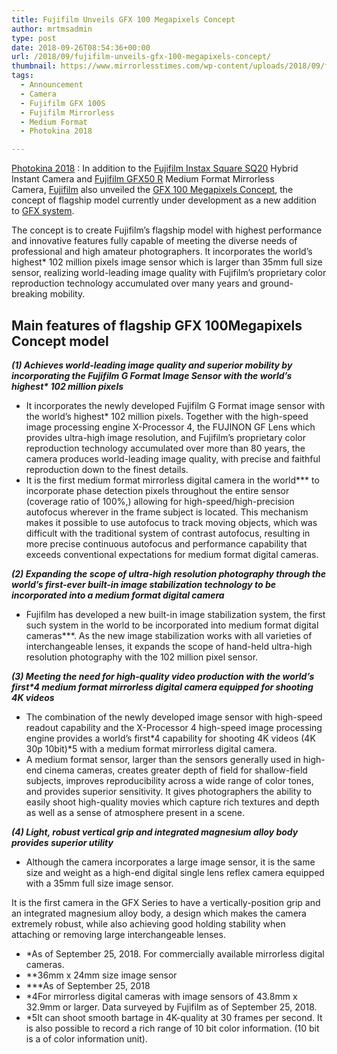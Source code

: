 ```yaml
---
title: Fujifilm Unveils GFX 100 Megapixels Concept
author: mrtmsadmin
type: post
date: 2018-09-26T08:54:36+00:00
url: /2018/09/fujifilm-unveils-gfx-100-megapixels-concept/
thumbnail: https://www.mirrorlesstimes.com/wp-content/uploads/2018/09/fujifilm-gfx-100s-development-announced.jpg
tags:
  - Announcement
  - Camera
  - Fujifilm GFX 100S
  - Fujifilm Mirrorless
  - Medium Format
  - Photokina 2018

---
```

<a title="Photokina 2018" href="https://www.dailycameranews.com/tag/photokina-2018/" target="_blank" rel="follow noopener">Photokina 2018</a> : In addition to the <a href="https://www.dailycameranews.com/tag/fujifilm-instax-square-sq20/" target="_blank" rel="noopener">Fujifilm Instax Square SQ20</a> Hybrid Instant Camera and <a href="https://www.mirrorlesstimes.com/tags/fujifilm-gfx-50r/" target="_blank" rel="noopener">Fujifilm GFX50 R</a> Medium Format Mirrorless Camera, <a href="https://www.mirrorlesstimes.com/category/fujifilm/" target="_blank" rel="noopener">Fujifilm</a> also unveiled the <a href="https://www.mirrorlesstimes.com/tags/fujifilm-gfx-100s/" target="_blank" rel="noopener">GFX 100 Megapixels Concept</a>, the concept of flagship model currently under development as a new addition to <a class="ext-link" title="" href="https://www.bhphotovideo.com/c/product/1283336-REG/fujifilm_gfx_50s_medium_format.html/BI/20175/KBID/14249/" target="_blank" rel="noopener external nofollow">GFX system</a>.

The concept is to create Fujifilm’s flagship model with highest performance and innovative features fully capable of meeting the diverse needs of professional and high amateur photographers. It incorporates the world’s highest<span class="note">*</span> 102 million pixels image sensor which is larger than 35mm full size sensor, realizing world-leading image quality with Fujifilm’s proprietary color reproduction technology accumulated over many years and ground-breaking mobility.<!--more-->

## Main features of flagship GFX 100Megapixels Concept model

**_(1) Achieves world-leading image quality and superior mobility by incorporating the Fujifilm G Format Image Sensor with the world’s highest<span class="note">*</span> 102 million pixels_**

<ul class="unorderedListB01">
  <li>
    It incorporates the newly developed Fujifilm G Format image sensor with the world’s highest<span class="note">*</span> 102 million pixels. Together with the high-speed image processing engine X-Processor 4, the FUJINON GF Lens which provides ultra-high image resolution, and Fujifilm’s proprietary color reproduction technology accumulated over more than 80 years, the camera produces world-leading image quality, with precise and faithful reproduction down to the finest details.
  </li>
  <li>
    It is the first medium format mirrorless digital camera in the world<span class="note">***</span> to incorporate phase detection pixels throughout the entire sensor (coverage ratio of 100%,) allowing for high-speed/high-precision autofocus wherever in the frame subject is located. This mechanism makes it possible to use autofocus to track moving objects, which was difficult with the traditional system of contrast autofocus, resulting in more precise continuous autofocus and performance capability that exceeds conventional expectations for medium format digital cameras.
  </li>
</ul>

**_(2) Expanding the scope of ultra-high resolution photography through the world’s first-ever built-in image stabilization technology to be incorporated into a medium format digital camera_**

<ul class="unorderedListB01">
  <li>
    Fujifilm has developed a new built-in image stabilization system, the first such system in the world to be incorporated into medium format digital cameras<span class="note">***</span>. As the new image stabilization works with all varieties of interchangeable lenses, it expands the scope of hand-held ultra-high resolution photography with the 102 million pixel sensor.
  </li>
</ul>

**_(3) Meeting the need for high-quality video production with the world’s first<span class="note">*4</span> medium format mirrorless digital camera equipped for shooting 4K videos_**

<ul class="unorderedListB01">
  <li>
    The combination of the newly developed image sensor with high-speed readout capability and the X-Processor 4 high-speed image processing engine provides a world’s first<span class="note">*4</span> capability for shooting 4K videos (4K 30p 10bit)<span class="note">*5</span> with a medium format mirrorless digital camera.
  </li>
  <li>
    A medium format sensor, larger than the sensors generally used in high-end cinema cameras, creates greater depth of field for shallow-field subjects, improves reproducibility across a wide range of color tones, and provides superior sensitivity. It gives photographers the ability to easily shoot high-quality movies which capture rich textures and depth as well as a sense of atmosphere present in a scene.
  </li>
</ul>

**_(4) Light, robust vertical grip and integrated magnesium alloy body provides superior utility_**

<ul class="unorderedListB01">
  <li>
    Although the camera incorporates a large image sensor, it is the same size and weight as a high-end digital single lens reflex camera equipped with a 35mm full size image sensor.
  </li>
</ul>

It is the first camera in the GFX Series to have a vertically-position grip and an integrated magnesium alloy body, a design which makes the camera extremely robust, while also achieving good holding stability when attaching or removing large interchangeable lenses.

<ul class="noteListB01">
  <li>
    <span class="pointer">*</span>As of September 25, 2018. For commercially available mirrorless digital cameras.
  </li>
  <li>
    <span class="pointer">**</span>36mm x 24mm size image sensor
  </li>
  <li>
    <span class="pointer">***</span>As of September 25, 2018
  </li>
  <li>
    <span class="pointer">*4</span>For mirrorless digital cameras with image sensors of 43.8mm x 32.9mm or larger. Data surveyed by Fujifilm as of September 25, 2018.
  </li>
  <li>
    <span class="pointer">*5</span>It can shoot smooth bartage in 4K-quality at 30 frames per second. It is also possible to record a rich range of 10 bit color information. (10 bit is a of color information unit).
  </li>
</ul>